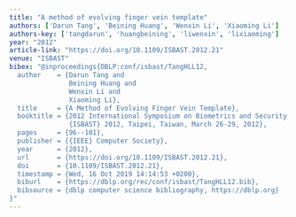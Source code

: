 ```yaml
---
title: "A method of evolving finger vein template"
authors: ['Darun Tang', 'Beining Huang', 'Wenxin Li', 'Xiaoming Li']
authors-key: ['tangdarun', 'huangbeining', 'liwenxin', 'lixiaoming']
year: "2012"
article-link: "https://doi.org/10.1109/ISBAST.2012.21"
venue: "ISBAST"
bibex: "@inproceedings{DBLP:conf/isbast/TangHLL12,
  author    = {Darun Tang and
               Beining Huang and
               Wenxin Li and
               Xiaoming Li},
  title     = {A Method of Evolving Finger Vein Template},
  booktitle = {2012 International Symposium on Biometrics and Security Technologies,
               {ISBAST} 2012, Taipei, Taiwan, March 26-29, 2012},
  pages     = {96--101},
  publisher = {{IEEE} Computer Society},
  year      = {2012},
  url       = {https://doi.org/10.1109/ISBAST.2012.21},
  doi       = {10.1109/ISBAST.2012.21},
  timestamp = {Wed, 16 Oct 2019 14:14:53 +0200},
  biburl    = {https://dblp.org/rec/conf/isbast/TangHLL12.bib},
  bibsource = {dblp computer science bibliography, https://dblp.org}
}"
---
```

